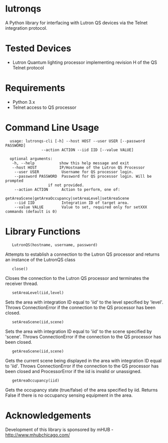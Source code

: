 # lutronqs
A Python library for interfacing with Lutron QS devices via the Telnet integration protocol.

# Tested Devices
 * Lutron Quantum lighting processor implementing revision H of the QS Telnet protocol

# Requirements
 * Python 3.x
 * Telnet access to QS processor

# Command Line Usage
      usage: lutronqs-cli [-h] --host HOST --user USER [--password PASSWORD]
                    --action ACTION --iid IID [--value VALUE]

      optional arguments:
       -h, --help           show this help message and exit
       --host HOST          IP/Hostname of the Lutron QS Processor
        --user USER          Username for QS processor login.
        --password PASSWORD  Password for QS processor login. Will be prompted 
                       if not provided.
        --action ACTION      Action to perform, one of:
                       getAreaScene|getAreaOccupancy|setAreaLevel|setAreaScene
        --iid IID            Integration ID of target area.
        --value VALUE        Value to set, required only for setXXX commands (default is 0)


# Library Functions
       LutronQS(hostname, username, password)
Attempts to establish a connection to the Lutron QS processor and returns an instance of the LutronQS class

       close()
Closes the connection to the Lutron QS processor and terminates the receiver thread.

       setAreaLevel(iid,level)
Sets the area with integration ID equal to 'iid' to the level specified by 'level'. Throws ConnectionError if the connection to the QS processor has been closed.

       setAreaScene(iid,scene)
Sets the area with integration ID equal to 'iid' to the scene specified by 'scene'. Throws ConnectionError if the connection to the QS processor has been closed.

       getAreaScene(iid,scene)
Gets the current scene being displayed in the area with integration ID equal to 'iid'. Throws ConnectionError if the connection to the QS processor has been closed and ProcessorError if the iid is invalid or unassigned.

       getAreaOccupancy(iid)
Gets the occupancy state (true/false) of the area specified by iid. Returns False if there is no occupancy sensing equipment in the area.

# Acknowledgements

Development of this library is sponsored by mHUB - http://www.mhubchicago.com/
